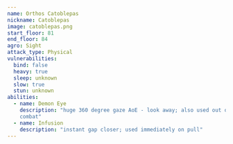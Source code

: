```yaml
---
name: Orthos Catoblepas
nickname: Catoblepas
image: catoblepas.png
start_floor: 81
end_floor: 84
agro: Sight
attack_type: Physical
vulnerabilities:
  bind: false
  heavy: true
  sleep: unknown
  slow: true
  stun: unknown
abilities:
  - name: Demon Eye
    description: "huge 360 degree gaze AoE - look away; also used out of
    combat"
  - name: Infusion
    description: "instant gap closer; used immediately on pull"
---
```

